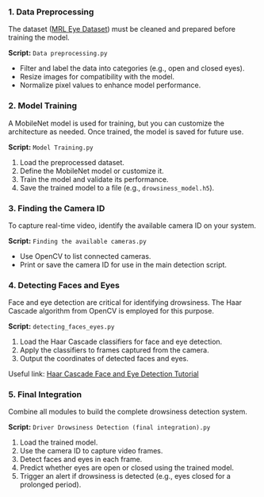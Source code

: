 <h3>1. Data Preprocessing</h3>
<p>The dataset (<a href="https://www.kaggle.com/datasets/imadeddinedjerarda/mrl-eye-dataset">MRL Eye Dataset</a>) must be cleaned and prepared before training the model.</p>
<p><strong>Script:</strong> <code>Data preprocessing.py</code></p>
<ul>
    <li>Filter and label the data into categories (e.g., open and closed eyes).</li>
    <li>Resize images for compatibility with the model.</li>
    <li>Normalize pixel values to enhance model performance.</li>
</ul>

<h3>2. Model Training</h3>
<p>A MobileNet model is used for training, but you can customize the architecture as needed. Once trained, the model is saved for future use.</p>
<p><strong>Script:</strong> <code>Model Training.py</code></p>
<ol>
    <li>Load the preprocessed dataset.</li>
    <li>Define the MobileNet model or customize it.</li>
    <li>Train the model and validate its performance.</li>
    <li>Save the trained model to a file (e.g., <code>drowsiness_model.h5</code>).</li>
</ol>

<h3>3. Finding the Camera ID</h3>
<p>To capture real-time video, identify the available camera ID on your system.</p>
<p><strong>Script:</strong> <code>Finding the available cameras.py</code></p>
<ul>
    <li>Use OpenCV to list connected cameras.</li>
    <li>Print or save the camera ID for use in the main detection script.</li>
</ul>

<h3>4. Detecting Faces and Eyes</h3>
<p>Face and eye detection are critical for identifying drowsiness. The Haar Cascade algorithm from OpenCV is employed for this purpose.</p>
<p><strong>Script:</strong> <code>detecting_faces_eyes.py</code></p>
<ol>
    <li>Load the Haar Cascade classifiers for face and eye detection.</li>
    <li>Apply the classifiers to frames captured from the camera.</li>
    <li>Output the coordinates of detected faces and eyes.</li>
</ol>
<p>Useful link: <a href="https://pythonprogramming.net/haar-cascade-face-eye-detection-python-opencv-tutorial/">Haar Cascade Face and Eye Detection Tutorial</a></p>

<h3>5. Final Integration</h3>
<p>Combine all modules to build the complete drowsiness detection system.</p>
<p><strong>Script:</strong> <code>Driver Drowsiness Detection (final integration).py</code></p>
<ol>
    <li>Load the trained model.</li>
    <li>Use the camera ID to capture video frames.</li>
    <li>Detect faces and eyes in each frame.</li>
    <li>Predict whether eyes are open or closed using the trained model.</li>
    <li>Trigger an alert if drowsiness is detected (e.g., eyes closed for a prolonged period).</li>
</ol>
